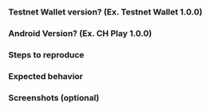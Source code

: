 ### Testnet Wallet version? (Ex. Testnet Wallet 1.0.0)

### Android Version? (Ex. CH Play 1.0.0)

### Steps to reproduce 

### Expected behavior

### Screenshots (optional)